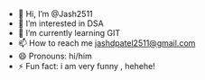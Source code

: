 - 👋 Hi, I’m @Jash2511
- 👀 I’m interested in DSA
- 🌱 I’m currently learning GIT
- 📫 How to reach me jashdpatel2511@gmail.com
- 😄 Pronouns: hi/him
- ⚡ Fun fact: i am very funny , hehehe!

<!---
Jash2511/Jash2511 is a ✨ special ✨ repository because its `README.md` (this file) appears on your GitHub profile.
You can click the Preview link to take a look at your changes.
--->

